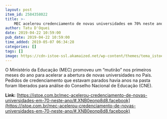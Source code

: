 ```yaml
---
layout: post
item_id: 2584358022
title: >-
    MEC acelerou credenciamento de novas universidades em 70% neste ano
author: Tatu D'Oquei
date: 2019-04-22 10:59:00
pub_date: 2019-04-22 10:59:00
time_added: 2019-05-07 06:34:28
categories: []
tags: []
image: https://cdn-istoe-ssl.akamaized.net/wp-content/themes/tema_istoe/assets/images/share/istoe_facebook.png
---
```


O Ministério da Educação (MEC) promoveu um “mutirão” nos primeiros meses do ano para acelerar a abertura de novas universidades no País. Pedidos de credenciamento que estavam parados havia anos na pasta foram liberados para análise do Conselho Nacional de Educação (CNE).

**Link:** [https://istoe.com.br/mec-acelerou-credenciamento-de-novas-universidades-em-70-neste-ano/#.XNB0eonp8d8.facebook](https://istoe.com.br/mec-acelerou-credenciamento-de-novas-universidades-em-70-neste-ano/#.XNB0eonp8d8.facebook)

